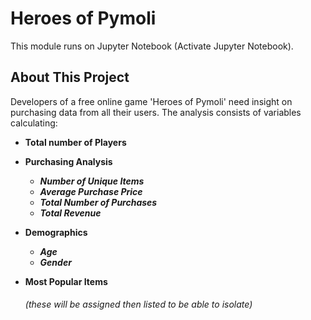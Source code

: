 # Heroes of Pymoli 
This module runs on Jupyter Notebook (Activate Jupyter Notebook).

## About This Project
Developers of a free online game 'Heroes of Pymoli' need insight on purchasing data from all their users. The analysis consists of variables calculating:
- **Total number of Players**
- **Purchasing Analysis**
     - **_Number of Unique Items_**
     - **_Average Purchase Price_**
     - **_Total Number of Purchases_**
     - **_Total Revenue_** 

- **Demographics**
  - **_Age_**
  - **_Gender_**
  
- **Most Popular Items** 
    ###### _(these will be assigned then listed to be able to isolate)_ 
